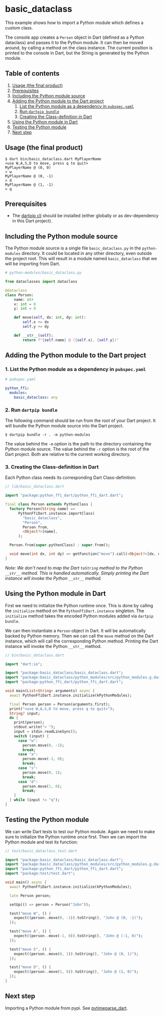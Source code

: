 # basic_dataclass

This example shows how to import a Python module which defines a custom class.

The console app creates a `Person` object in Dart (defined as a Python dataclass) and passes it to
the Python module. It can then be moved around, by calling a method on the class instance. The
current position is printed to the console in Dart, but the String is generated by the Python
module.

## Table of contents

1. [Usage (the final product)](#usage-the-final-product)
2. [Prerequisites](#prerequisites)
3. [Including the Python module source](#including-the-python-module-source)
4. [Adding the Python module to the Dart project](#adding-the-python-module-to-the-dart-project)
    1. [List the Python module as a dependency in `pubspec.yaml`](#1-list-the-python-module-as-a-dependency-in-pubspecyaml)
    2. [Run `dartpip bundle`](#2-run-dartpip-bundle)
    3. [Creating the Class-definition in Dart](#3-creating-the-class-definition-in-dart)
5. [Using the Python module in Dart](#using-the-python-module-in-dart)
6. [Testing the Python module](#testing-the-python-module)
7. [Next step](#next-step)

## Usage (the final product)

```shell
$ dart bin/basic_dataclass.dart MyPlayerName
<use W,A,S,D to move, press q to quit>
MyPlayerName @ (0, 0)
> w
MyPlayerName @ (0, -1)
> d
MyPlayerName @ (1, -1)
> q
```

## Prerequisites

* The [dartpip cli](https://pub.dev/packages/dartpip) should be installed (either globally or as
  dev-dependency in this Dart project).

## Including the Python module source

The Python module source is a single file `basic_dataclass.py` in the `python-modules` directory. It
could be located in any other directory, even outside the project root. This will result in a module
named `basic_dataclass` that we will be importing from Dart.

```py
# python-modules/basic_dataclass.py

from dataclasses import dataclass

@dataclass
class Person:
    name: str
    x: int = 0
    y: int = 0

    def move(self, dx: int, dy: int):
        self.x += dx
        self.y += dy

    def __str__(self):
        return f"{self.name} @ ({self.x}, {self.y})"
```

## Adding the Python module to the Dart project

### 1. List the Python module as a dependency in `pubspec.yaml`

```yaml
# pubspec.yaml

python_ffi:
  modules:
    basic_dataclass: any
```

### 2. Run `dartpip bundle`

The following command should be run from the root of your Dart project. It will bundle the Python
module source into the Dart project.

```shell
$ dartpip bundle -r . -m python-modules
```

The value behind the `-m` option is the path to the directory containing the Python module source.
The value behind the `-r` option is the root of the Dart project. Both are relative to the current
working directory.

### 3. Creating the Class-definition in Dart

Each Python class needs its corresponding Dart Class-definition:

```dart
// lib/basic_dataclass.dart

import "package:python_ffi_dart/python_ffi_dart.dart";

final class Person extends PythonClass {
  factory Person(String name) =>
      PythonFfiDart.instance.importClass(
        "basic_dataclass",
        "Person",
        Person.from,
        <Object?>[name],
      );

  Person.from(super.pythonClass) : super.from();

  void move(int dx, int dy) => getFunction("move").call(<Object?>[dx, dy]);
}
```

*Note: We don't need to map the Dart `toString` method to the Python `__str__` method. This is
handled automatically. Simply printing the Dart instance will invoke the Python `__str__` method.*

## Using the Python module in Dart

First we need to initialize the Python runtime once. This is done by calling the `initialize` method
on the `PythonFfiDart.instance` singleton. The `initialize` method takes the encoded Python modules
added via `dartpip bundle`.

We can then instantiate a `Person` object in Dart. It will be automatically backed by Python memory.
Then we can call the `move` method on the Dart instance, which will call the corresponding Python
method. Printing the Dart instance will invoke the Python `__str__` method.

```dart
// bin/basic_dataclass.dart

import "dart:io";

import "package:basic_dataclass/basic_dataclass.dart";
import "package:basic_dataclass/python_modules/src/python_modules.g.dart";
import "package:python_ffi_dart/python_ffi_dart.dart";

void main(List<String> arguments) async {
  await PythonFfiDart.instance.initialize(kPythonModules);

  final Person person = Person(arguments.first);
  print("<use W,A,S,D to move, press q to quit>");
  String? input;
  do {
    print(person);
    stdout.write("> ");
    input = stdin.readLineSync();
    switch (input) {
      case "w":
        person.move(0, -1);
        break;
      case "a":
        person.move(-1, 0);
        break;
      case "s":
        person.move(0, 1);
        break;
      case "d":
        person.move(1, 0);
        break;
    }
  } while (input != "q");
}
```

## Testing the Python module

We can write Dart tests to test our Python module. Again we need to make sure to initialize the
Python runtime once first. Then we can import the Python module and test its function:

```dart
// test/basic_dataclass_test.dart

import "package:basic_dataclass/basic_dataclass.dart";
import "package:basic_dataclass/python_modules/src/python_modules.g.dart";
import "package:python_ffi_dart/python_ffi_dart.dart";
import "package:test/test.dart";

void main() async {
  await PythonFfiDart.instance.initialize(kPythonModules);

  late Person person;

  setUp(() => person = Person("John"));

  test("move W", () {
    expect((person..move(0, -1)).toString(), "John @ (0, -1)");
  });

  test("move A", () {
    expect((person..move(-1, 0)).toString(), "John @ (-1, 0)");
  });

  test("move S", () {
    expect((person..move(0, 1)).toString(), "John @ (0, 1)");
  });

  test("move D", () {
    expect((person..move(1, 0)).toString(), "John @ (1, 0)");
  });
}
```

## Next step

Importing a Python module from pypi. See [pytimeparse_dart](../pytimeparse_dart/README.md).
